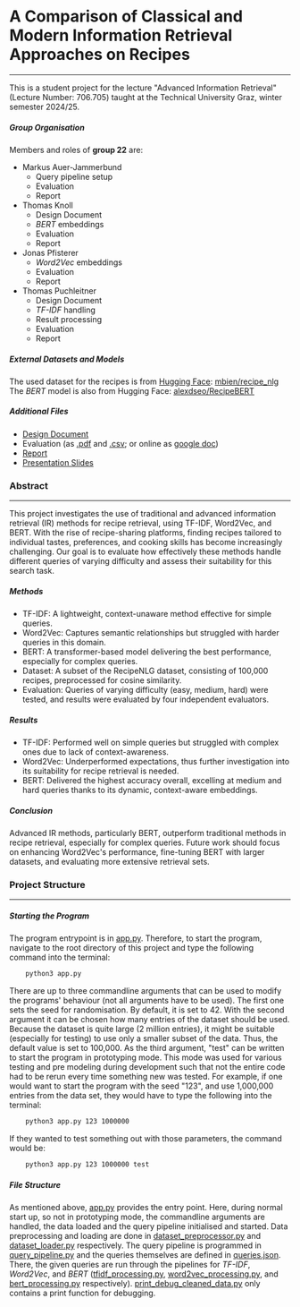 # A Comparison of Classical and Modern Information Retrieval Approaches on Recipes
___
This is a student project for the lecture "Advanced Information Retrieval" (Lecture Number: 706.705) taught at the Technical University Graz, winter semester 2024/25.

##### Group Organisation
Members and roles of **group 22** are:
- Markus Auer-Jammerbund
  - Query pipeline setup
  - Evaluation
  - Report
- Thomas Knoll
  - Design Document
  - _BERT_ embeddings
  - Evaluation
  - Report
- Jonas Pfisterer
  - _Word2Vec_ embeddings
  - Evaluation
  - Report
- Thomas Puchleitner
  - Design Document
  - _TF-IDF_ handling
  - Result processing
  - Evaluation
  - Report

##### External Datasets and Models
The used dataset for the recipes is from [Hugging Face](https://huggingface.co): [mbien/recipe_nlg](https://huggingface.co/datasets/mbien/recipe_nlg) \
The _BERT_ model is also from Hugging Face: [alexdseo/RecipeBERT](https://huggingface.co/alexdseo/RecipeBERT)

##### Additional Files
- [Design Document](Design/AirDesignDocumentGroup22.pdf)
- Evaluation (as [.pdf](Evaluation/Evaluation.pdf) and [.csv](Evaluation/Evaluation.csv); or online as [google doc](https://docs.google.com/spreadsheets/d/12DoSQCYWASj7j5J2dj4g4nOa0l75Q9l1k2vbwn6Z5d0/edit?usp=sharing))
- [Report](Report/Report_Group_22.pdf)
- [Presentation Slides](AIRPresentation.pdf)

### Abstract
___
This project investigates the use of traditional and advanced information retrieval (IR) methods for recipe retrieval, using TF-IDF, Word2Vec, and BERT. 
With the rise of recipe-sharing platforms, finding recipes tailored to individual tastes, preferences, and cooking skills has become increasingly challenging. 
Our goal is to evaluate how effectively these methods handle different queries of varying difficulty and assess their suitability for this search task.

##### Methods
- TF-IDF: A lightweight, context-unaware method effective for simple queries.
- Word2Vec: Captures semantic relationships but struggled with harder queries in this domain.
- BERT: A transformer-based model delivering the best performance, especially for complex queries.
- Dataset: A subset of the RecipeNLG dataset, consisting of 100,000 recipes, preprocessed for cosine similarity.
- Evaluation: Queries of varying difficulty (easy, medium, hard) were tested, and results were evaluated by four independent evaluators.

##### Results
- TF-IDF: Performed well on simple queries but struggled with complex ones due to lack of context-awareness.
- Word2Vec: Underperformed expectations, thus further investigation into its suitability for recipe retrieval is needed.
- BERT: Delivered the highest accuracy overall, excelling at medium and hard queries thanks to its dynamic, context-aware embeddings.

##### Conclusion
Advanced IR methods, particularly BERT, outperform traditional methods in recipe retrieval, especially for complex queries. 
Future work should focus on enhancing Word2Vec's performance, fine-tuning BERT with larger datasets, and evaluating more extensive retrieval sets.


### Project Structure
___
##### Starting the Program
The program entrypoint is in [app.py](app.py). Therefore, to start the program, navigate to the root directory of this project and type the following command into the terminal:

``` bash
    python3 app.py
```

There are up to three commandline arguments that can be used to modify the programs' behaviour (not all arguments have to be used). 
The first one sets the seed for randomisation. By default, it is set to 42. 
With the second argument it can be chosen how many entries of the dataset should be used. 
Because the dataset is quite large (2 million entries), it might be suitable (especially for testing) to use only a smaller subset of the data. 
Thus, the default value is set to 100,000.
As the third argument, "test" can be written to start the program in prototyping mode. 
This mode was used for various testing and pre modeling during development such that not the entire code had to be rerun every time something new was tested.
For example, if one would want to start the program with the seed "123", and use 1,000,000 entries from the data set, they would have to type the following into the terminal:

``` bash
    python3 app.py 123 1000000
```

If they wanted to test something out with those parameters, the command would be:

``` bash
    python3 app.py 123 1000000 test
```

##### File Structure
As mentioned above, [app.py](app.py) provides the entry point. 
Here, during normal start up, so not in prototyping mode, the commandline arguments are handled, the data loaded and the query pipeline initialised and started.
Data preprocessing and loading are done in [dataset_preprocessor.py](dataset_preprocesor.py) and [dataset_loader.py](dataset_loader.py) respectively.
The query pipeline is programmed in [query_pipeline.py](query_pipeline.py) and the queries themselves are defined in [queries.json](queries.json). 
There, the given queries are run through the pipelines for _TF-IDF_, _Word2Vec_, and _BERT_ ([tfidf_processing.py](tfidf_processing.py), [word2vec_processing.py](word2vec_processing.py), and [bert_processing.py](bert_processing.py) respectively).
[print_debug_cleaned_data.py](print_debug_cleaned_data.py) only contains a print function for debugging. 
